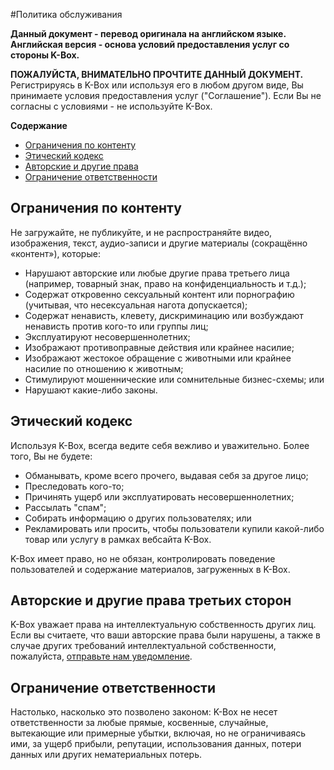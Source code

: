 ﻿#Политика обслуживания

**Данный документ - перевод оригинала на английском языке. Английская версия - основа условий предоставления услуг со стороны  K-Box.**

**ПОЖАЛУЙСТА, ВНИМАТЕЛЬНО ПРОЧТИТЕ ДАННЫЙ ДОКУМЕНТ.** Регистрируясь в K-Box или используя его в любом другом виде, Вы принимаете условия предоставления услуг ("Соглашение"). Если Вы не согласны с условиями - не используйте K-Box.
 

**Содержание**

- [Ограничения по контенту](#content-restrictions)
- [Этический кодекс](#code-of-conduct)
- [Авторские и другие права](#third-party-copyrights-and-other-rights)
- [Ограничение ответственности](#limitation-of-liability)


## <a id="content-restrictions"></a>Ограничения по контенту
Не загружайте, не публикуйте, и не распространяйте видео, изображения, текст, аудио-записи и другие материалы (сокращённо «контент»), которые:
* Нарушают авторские или любые другие права третьего лица  (например, товарный знак, право на конфиденциальность и т.д.);
* Содержат откровенно сексуальный контент или порнографию (учитывая, что несексуальная нагота допускается);
* Содержат ненависть, клевету, дискриминацию или возбуждают ненависть против кого-то или группы лиц;
* Эксплуатируют несовершеннолетних;
* Изображают противоправные действия или крайнее насилие;
* Изображают жестокое обращение с животными или крайнее насилие по отношению к животным;
* Стимулируют мошеннические или сомнительные бизнес-схемы; или
* Нарушают какие-либо законы.

## <a id="code-of-conduct"></a>Этический кодекс
Используя K-Box, всегда ведите себя вежливо и уважительно. Более того, Вы не будете:
* Обманывать, кроме всего прочего, выдавая себя за другое лицо;
* Преследовать кого-то;
* Причинять ущерб или эксплуатировать несовершеннолетних;
* Рассылать "спам";
* Собирать информацию о других пользователях; или
* Рекламировать или просить, чтобы пользователи купили какой-либо товар или услугу в рамках вебсайта K-Box.

K-Box имеет право, но не обязан, контролировать поведение пользователей и содержание материалов, загруженных в K-Box.

## <a id="third-party-copyrights-and-other-rights"></a>Авторские и другие права третьих сторон
K-Box уважает права на интеллектуальную собственность других лиц. Если вы считаете, что ваши авторские права были нарушены, а также в случае других требований интеллектуальной собственности, пожалуйста, [отправьте нам уведомление](contact).

## <a id="limitation-of-liability"></a>Ограничение ответственности
Настолько, насколько это позволено законом: K-Box не несет ответственности за любые прямые, косвенные, случайные, вытекающие или примерные убытки, включая, но не ограничиваясь ими, за ущерб прибыли, репутации, использования данных, потери данных или других нематериальных потерь.
